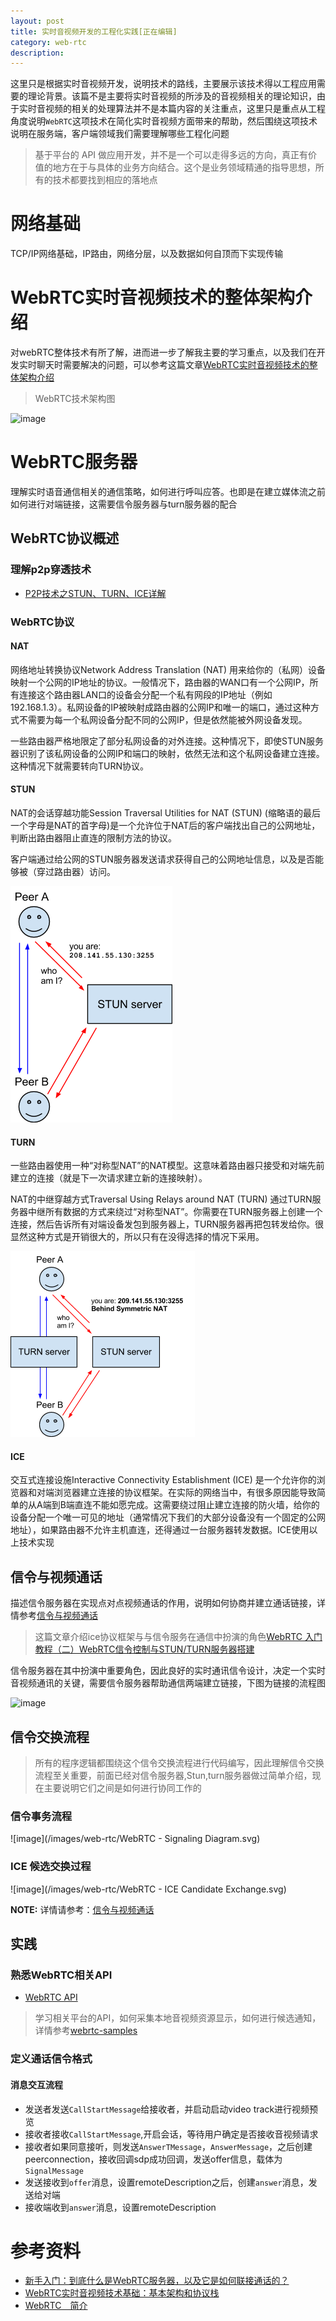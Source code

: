 ```yaml
---
layout: post
title: 实时音视频开发的工程化实践[正在编辑]
category: web-rtc
description: 
---
```


这里只是根据实时音视频开发，说明技术的路线，主要展示该技术得以工程应用需要的理论背景。该篇不是主要将实时音视频的所涉及的音视频相关的理论知识，由于实时音视频的相关的处理算法并不是本篇内容的关注重点，这里只是重点从工程角度说明`WebRTC`这项技术在简化实时音视频方面带来的帮助，然后围绕这项技术说明在服务端，客户端领域我们需要理解哪些工程化问题

> 基于平台的 API 做应用开发，并不是一个可以走得多远的方向，真正有价值的地方在于与具体的业务方向结合。这个是业务领域精通的指导思想，所有的技术都要找到相应的落地点

# 网络基础
  TCP/IP网络基础，IP路由，网络分层，以及数据如何自顶而下实现传输

# WebRTC实时音视频技术的整体架构介绍
  对webRTC整体技术有所了解，进而进一步了解我主要的学习重点，以及我们在开发实时聊天时需要解决的问题，可以参考这篇文章[WebRTC实时音视频技术的整体架构介绍](http://www.52im.net/thread-284-1-1.html)
  > WebRTC技术架构图

  ![image](http://www.52im.net/data/attachment/forum/201605/05/111321jf5oiev7fnznfnon.png)

# WebRTC服务器
  理解实时语音通信相关的通信策略，如何进行呼叫应答。也即是在建立媒体流之前如何进行对端链接，这需要信令服务器与turn服务器的配合

## WebRTC协议概述

### 理解p2p穿透技术

* [P2P技术之STUN、TURN、ICE详解](http://www.52im.net/thread-557-1-1.html)

### WebRTC协议
#### NAT
网络地址转换协议Network Address Translation (NAT) 用来给你的（私网）设备映射一个公网的IP地址的协议。一般情况下，路由器的WAN口有一个公网IP，所有连接这个路由器LAN口的设备会分配一个私有网段的IP地址（例如192.168.1.3）。私网设备的IP被映射成路由器的公网IP和唯一的端口，通过这种方式不需要为每一个私网设备分配不同的公网IP，但是依然能被外网设备发现。

一些路由器严格地限定了部分私网设备的对外连接。这种情况下，即使STUN服务器识别了该私网设备的公网IP和端口的映射，依然无法和这个私网设备建立连接。这种情况下就需要转向TURN协议。

#### STUN
NAT的会话穿越功能Session Traversal Utilities for NAT (STUN) (缩略语的最后一个字母是NAT的首字母)是一个允许位于NAT后的客户端找出自己的公网地址，判断出路由器阻止直连的限制方法的协议。

客户端通过给公网的STUN服务器发送请求获得自己的公网地址信息，以及是否能够被（穿过路由器）访问。

![image](/images/web-rtc/webrtc-stun.png)

#### TURN
一些路由器使用一种“对称型NAT”的NAT模型。这意味着路由器只接受和对端先前建立的连接（就是下一次请求建立新的连接映射）。

NAT的中继穿越方式Traversal Using Relays around NAT (TURN) 通过TURN服务器中继所有数据的方式来绕过“对称型NAT”。你需要在TURN服务器上创建一个连接，然后告诉所有对端设备发包到服务器上，TURN服务器再把包转发给你。很显然这种方式是开销很大的，所以只有在没得选择的情况下采用。

![image](/images/web-rtc/webrtc-turn.png)

#### ICE

交互式连接设施Interactive Connectivity Establishment (ICE) 是一个允许你的浏览器和对端浏览器建立连接的协议框架。在实际的网络当中，有很多原因能导致简单的从A端到B端直连不能如愿完成。这需要绕过阻止建立连接的防火墙，给你的设备分配一个唯一可见的地址（通常情况下我们的大部分设备没有一个固定的公网地址），如果路由器不允许主机直连，还得通过一台服务器转发数据。ICE使用以上技术实现

## 信令与视频通话
描述信令服务器在实现点对点视频通话的作用，说明如何协商并建立通话链接，详情参考[信令与视频通话](https://developer.mozilla.org/zh-CN/docs/Web/API/WebRTC_API/Signaling_and_video_calling)
> 这篇文章介绍ice协议框架与与信令服务在通信中扮演的角色[WebRTC 入门教程（二）WebRTC信令控制与STUN/TURN服务器搭建](https://rtcdeveloper.com/t/topic/13742)

信令服务器在其中扮演中重要角色，因此良好的实时通讯信令设计，决定一个实时音视频通讯的关键，需要信令服务器帮助通信两端建立链接，下图为链接的流程图

![image](https://web-cdn.agora.io/optimized/2X/e/e908e7661a41b53a874a3ec68c78246fef5f4d56_2_575x500.png)

## 信令交换流程
> 所有的程序逻辑都围绕这个信令交换流程进行代码编写，因此理解信令交换流程至关重要，前面已经对信令服务器,Stun,turn服务器做过简单介绍，现在主要说明它们之间是如何进行协同工作的

### 信令事务流程
![image](/images/web-rtc/WebRTC - Signaling Diagram.svg)
### ICE 候选交换过程
![image](/images/web-rtc/WebRTC - ICE Candidate Exchange.svg)

**NOTE:** 详情请参考：[信令与视频通话](https://developer.mozilla.org/zh-CN/docs/Web/API/WebRTC_API/Signaling_and_video_calling)
## 实践

### 熟悉WebRTC相关API
* [WebRTC API](https://javascript.ruanyifeng.com/htmlapi/webrtc.html#toc1)

> 学习相关平台的API，如何采集本地音视频资源显示，如何进行候选通知，详情参考[webrtc-samples](https://github.com/webrtc/samples)

### 定义通话信令格式

#### 消息交互流程

* 发送者发送`CallStartMessage`给接收者，并启动启动video track进行视频预览
* 接收者接收`CallStartMessage`,开启会话，等待用户确定是否接收音视频请求
* 接收者如果同意接听，则发送`AnswerTMessage`，`AnswerMessage`，之后创建peerconnection，接收回调sdp成功回调，发送offer信息，载体为`SignalMessage`
* 发送接收到`offer`消息，设置remoteDescription之后，创建`answer`消息，发送给对端
* 接收端收到`answer`消息，设置remoteDescription

# 参考资料

* [新手入门：到底什么是WebRTC服务器，以及它是如何联接通话的？](http://www.52im.net/thread-356-1-1.html)
* [WebRTC实时音视频技术基础：基本架构和协议栈](http://www.52im.net/thread-442-1-1.html)
* [WebRTC　简介](https://mp.weixin.qq.com/s/NsiU8rVYYMbDjVBGZlr3Xg)